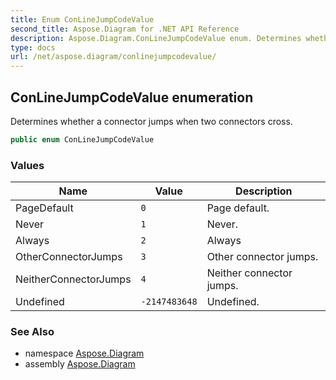 ```yaml
---
title: Enum ConLineJumpCodeValue
second_title: Aspose.Diagram for .NET API Reference
description: Aspose.Diagram.ConLineJumpCodeValue enum. Determines whether a connector jumps when two connectors cross
type: docs
url: /net/aspose.diagram/conlinejumpcodevalue/
---
```

## ConLineJumpCodeValue enumeration

Determines whether a connector jumps when two connectors cross.

```csharp
public enum ConLineJumpCodeValue
```

### Values

| Name | Value | Description |
| --- | --- | --- |
| PageDefault | `0` | Page default. |
| Never | `1` | Never. |
| Always | `2` | Always |
| OtherConnectorJumps | `3` | Other connector jumps. |
| NeitherConnectorJumps | `4` | Neither connector jumps. |
| Undefined | `-2147483648` | Undefined. |

### See Also

* namespace [Aspose.Diagram](../../aspose.diagram/)
* assembly [Aspose.Diagram](../../)


